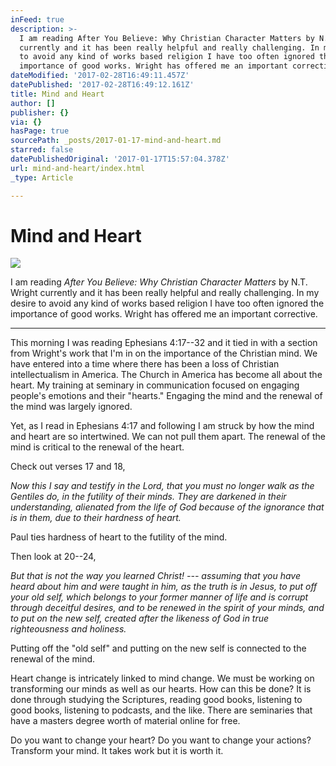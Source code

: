 ```yaml
---
inFeed: true
description: >-
  I am reading After You Believe: Why Christian Character Matters by N.T. Wright
  currently and it has been really helpful and really challenging. In my desire
  to avoid any kind of works based religion I have too often ignored the
  importance of good works. Wright has offered me an important corrective.
dateModified: '2017-02-28T16:49:11.457Z'
datePublished: '2017-02-28T16:49:12.161Z'
title: Mind and Heart
author: []
publisher: {}
via: {}
hasPage: true
sourcePath: _posts/2017-01-17-mind-and-heart.md
starred: false
datePublishedOriginal: '2017-01-17T15:57:04.378Z'
url: mind-and-heart/index.html
_type: Article

---
```

# Mind and Heart
![](https://the-grid-user-content.s3-us-west-2.amazonaws.com/819379f0-f891-4402-bcd2-08818d51dfd4.jpg)

I am reading _After You Believe: Why Christian Character Matters_ by N.T. Wright currently and it has been really helpful and really challenging. In my desire to avoid any kind of works based religion I have too often ignored the importance of good works. Wright has offered me an important corrective.

---

This morning I was reading Ephesians 4:17--32 and it tied in with a section from Wright's work that I'm in on the importance of the Christian mind. We have entered into a time where there has been a loss of Christian intellectualism in America. The Church in America has become all about the heart. My training at seminary in communication focused on engaging people's emotions and their "hearts." Engaging the mind and the renewal of the mind was largely ignored.

Yet, as I read in Ephesians 4:17 and following I am struck by how the mind and heart are so intertwined. We can not pull them apart. The renewal of the mind is critical to the renewal of the heart.

Check out verses 17 and 18,

_Now this I say and testify in the Lord, that you must no longer walk as the Gentiles do, in the futility of their minds. They are darkened in their understanding, alienated from the life of God because of the ignorance that is in them, due to their hardness of heart._

Paul ties hardness of heart to the futility of the mind.

Then look at 20--24,

_But that is not the way you learned Christ! --- assuming that you have heard about him and were taught in him, as the truth is in Jesus, to put off your old self, which belongs to your former manner of life and is corrupt through deceitful desires, and to be renewed in the spirit of your minds, and to put on the new self, created after the likeness of God in true righteousness and holiness._

Putting off the "old self" and putting on the new self is connected to the renewal of the mind.

Heart change is intricately linked to mind change. We must be working on transforming our minds as well as our hearts. How can this be done? It is done through studying the Scriptures, reading good books, listening to good books, listening to podcasts, and the like. There are seminaries that have a masters degree worth of material online for free.

Do you want to change your heart? Do you want to change your actions? Transform your mind. It takes work but it is worth it.